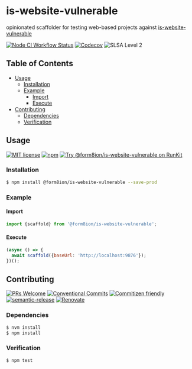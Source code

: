 # is-website-vulnerable

opinionated scaffolder for testing web-based projects against
[is-website-vulnerable](https://github.com/lirantal/is-website-vulnerable)

<!--status-badges start -->

[![Node CI Workflow Status][github-actions-ci-badge]][github-actions-ci-link]
[![Codecov][coverage-badge]][coverage-link]
![SLSA Level 2][slsa-badge]

<!--status-badges end -->

## Table of Contents

* [Usage](#usage)
  * [Installation](#installation)
  * [Example](#example)
    * [Import](#import)
    * [Execute](#execute)
* [Contributing](#contributing)
  * [Dependencies](#dependencies)
  * [Verification](#verification)

## Usage

<!--consumer-badges start -->

[![MIT license][license-badge]][license-link]
[![npm][npm-badge]][npm-link]
[![Try @form8ion/is-website-vulnerable on RunKit][runkit-badge]][runkit-link]

<!--consumer-badges end -->

### Installation

```sh
$ npm install @form8ion/is-website-vulnerable --save-prod
```

### Example

#### Import

```javascript
import {scaffold} from '@form8ion/is-website-vulnerable';
```

#### Execute

```javascript
(async () => {
  await scaffold({baseUrl: 'http://localhost:9876'});
})();
```

## Contributing

<!--contribution-badges start -->

[![PRs Welcome][PRs-badge]][PRs-link]
[![Conventional Commits][commit-convention-badge]][commit-convention-link]
[![Commitizen friendly][commitizen-badge]][commitizen-link]
[![semantic-release][semantic-release-badge]][semantic-release-link]
[![Renovate][renovate-badge]][renovate-link]

<!--contribution-badges end -->

### Dependencies

```sh
$ nvm install
$ npm install
```

### Verification

```sh
$ npm test
```

[PRs-link]: http://makeapullrequest.com

[PRs-badge]: https://img.shields.io/badge/PRs-welcome-brightgreen.svg

[commit-convention-link]: https://conventionalcommits.org

[commit-convention-badge]: https://img.shields.io/badge/Conventional%20Commits-1.0.0-yellow.svg

[commitizen-link]: http://commitizen.github.io/cz-cli/

[commitizen-badge]: https://img.shields.io/badge/commitizen-friendly-brightgreen.svg

[semantic-release-link]: https://github.com/semantic-release/semantic-release

[semantic-release-badge]: https://img.shields.io/badge/semantic--release-angular-e10079?logo=semantic-release

[renovate-link]: https://renovatebot.com

[renovate-badge]: https://img.shields.io/badge/renovate-enabled-brightgreen.svg?logo=renovatebot

[github-actions-ci-link]: https://github.com/form8ion/is-website-vulnerable/actions?query=workflow%3A%22Node.js+CI%22+branch%3Amaster

[github-actions-ci-badge]: https://github.com/form8ion/is-website-vulnerable/workflows/Node.js%20CI/badge.svg

[coverage-link]: https://codecov.io/github/form8ion/is-website-vulnerable

[coverage-badge]: https://img.shields.io/codecov/c/github/form8ion/is-website-vulnerable.svg

[license-link]: LICENSE

[license-badge]: https://img.shields.io/github/license/form8ion/is-website-vulnerable.svg

[npm-link]: https://www.npmjs.com/package/@form8ion/is-website-vulnerable

[npm-badge]: https://img.shields.io/npm/v/@form8ion/is-website-vulnerable.svg

[runkit-link]: https://npm.runkit.com/@form8ion/is-website-vulnerable

[runkit-badge]: https://badge.runkitcdn.com/@form8ion/is-website-vulnerable.svg

[slsa-badge]: https://slsa.dev/images/gh-badge-level2.svg
